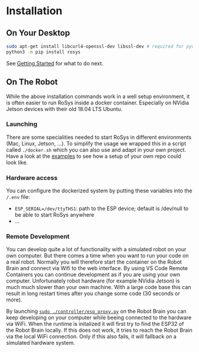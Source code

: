 # Installation

## On Your Desktop

```bash
sudo apt-get install libcurl4-openssl-dev libssl-dev # required for pycurl
python3 -m pip install rosys
```

See [Getting Started](getting_started.md) for what to do next.

## On The Robot

While the above installation commands work in a well setup environment, it is often easier to run RoSys inside a docker container.
Especially on NVidia Jetson devices with their old 18.04 LTS Ubuntu.

### Launching

There are some specialities needed to start RoSys in different environments (Mac, Linux, Jetson, ...).
To simplify the usage we wrapped this in a script called `./docker.sh` which you can also use and adapt in your own project.
Have a look at the [examples](https://github.com/zauberzeug/rosys/tree/main/examples) to see how a setup of your own repo could look like.

### Hardware access

You can configure the dockerized system by putting these variables into the `/.env` file:

- `ESP_SERIAL=/dev/ttyTHS1`: path to the ESP device; default is /dev/null to be able to start RoSys anywhere
- ...

### Remote Development

You can develop quite a lot of functionality with a simulated robot on your own computer.
But there comes a time when you want to run your code on a real robot.
Normally you will therefore start the container on the Robot Brain and connect via Wifi to the web interface.
By using VS Code Remote Containers you can continue development as if you are using your own computer.
Unfortunately robot hardware (for example NVidia Jetson) is much much slower than your own machine.
With a large code base this can result in long restart times after you change some code (30 seconds or more).

By launching [`sudo ./controller/esp_proxy.py`](https://github.com/zauberzeug/rosys/blob/main/controller/esp_proxy.py) on the Robot Brain you can keep developing on your computer while beeing connected to the hardware via WiFi.
When the runtime is initalized it will first try to find the ESP32 of the Robot Brain locally.
If this does not work, it tries to reach the Robot Brain via the local WiFi connection.
Only if this also fails, it will fallback on a simulated hardware system.

